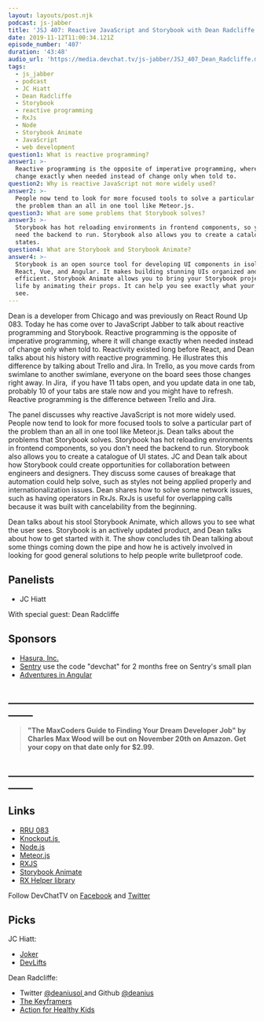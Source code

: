 ```yaml
---
layout: layouts/post.njk
podcast: js-jabber
title: 'JSJ 407: Reactive JavaScript and Storybook with Dean Radcliffe'
date: 2019-11-12T11:00:34.121Z
episode_number: '407'
duration: '43:48'
audio_url: 'https://media.devchat.tv/js-jabber/JSJ_407_Dean_Radcliffe.mp3'
tags:
  - js_jabber
  - podcast
  - JC Hiatt
  - Dean Radcliffe
  - Storybook
  - reactive programming
  - RxJs
  - Node
  - Storybook Animate
  - JavaScript
  - web development
question1: What is reactive programming?
answer1: >-
  Reactive programming is the opposite of imperative programming, where it will
  change exactly when needed instead of change only when told to.
question2: Why is reactive JavaScript not more widely used?
answer2: >-
  People now tend to look for more focused tools to solve a particular part of
  the problem than an all in one tool like Meteor.js.
question3: What are some problems that Storybook solves?
answer3: >-
  Storybook has hot reloading environments in frontend components, so you don’t
  need the backend to run. Storybook also allows you to create a catalogue of UI
  states.
question4: What are Storybook and Storybook Animate?
answer4: >-
  Storybook is an open source tool for developing UI components in isolation for
  React, Vue, and Angular. It makes building stunning UIs organized and
  efficient. Storybook Animate allows you to bring your Storybook projects to
  life by animating their props. It can help you see exactly what your users
  see.
---
```

Dean is a developer from Chicago and was previously on React Round Up 083. Today he has come over to JavaScript Jabber to talk about reactive programming and Storybook. Reactive programming is the opposite of imperative programming, where it will change exactly when needed instead of change only when told to. Reactivity existed long before React, and Dean talks about his history with reactive programming. He illustrates this difference by talking about Trello and Jira. In Trello, as you move cards from swimlane to another swimlane, everyone on the board sees those changes right away. In Jira,  if you have 11 tabs open, and you update data in one tab, probably 10 of your tabs are stale now and you might have to refresh. Reactive programming is the difference between Trello and Jira.

The panel discusses why reactive JavaScript is not more widely used. People now tend to look for more focused tools to solve a particular part of the problem than an all in one tool like Meteor.js. Dean talks about the problems that Storybook solves. Storybook has hot reloading environments in frontend components, so you don't need the backend to run. Storybook also allows you to create a catalogue of UI states. JC and Dean talk about how Storybook could create opportunities for collaboration between engineers and designers. They discuss some causes of breakage that automation could help solve, such as styles not being applied properly and internationalization issues. Dean shares how to solve some network issues, such as having operators in RxJs. RxJs is useful for overlapping calls because it was built with cancelability from the beginning. 

Dean talks about his stool Storybook Animate, which allows you to see what the user sees. Storybook is an actively updated product, and Dean talks about how to get started with it. The show concludes tih Dean talking about some things coming down the pipe and how he is actively involved in looking for good general solutions to help people write bulletproof code. 

## Panelists

* JC Hiatt

With special guest: Dean Radcliffe

## Sponsors

* [Hasura, Inc.](https://hasura.io)
* [Sentry](http://sentry.io/) use the code "devchat" for 2 months free on Sentry's small plan
* [Adventures in Angular](https://devchat.tv/adv-in-angular/)

## **\_\_\_\_\_\_\_\_\_\_\_\_\_\_\_\_\_\_\_\_\_\_\_\_\_\_\_\_\_\_\_\_\_\_\_\_\_\_\_\_\_\_\_\_\_\_\_\_\_\_\_\_\_\__**

> **"The MaxCoders Guide to Finding Your Dream Developer Job" by Charles Max Wood will be out on November 20th on Amazon.  Get your copy on that date only for $2.99.**

## **\_\_\_\_\_\_\_\_\_\_\_\_\_\_\_\_\_\_\_\_\_\_\_\_\_\_\_\_\_\_\_\_\_\_\_\_\_\_\_\_\_\_\_\_\_\_\_\_\_\_\_\_\_\__**

## Links

* [RRU 083](https://dev.to/reactroundup/rru-083-reactive-programming-with-storybook-with-dean-radcliffe)
* [Knockout.js ](https://knockoutjs.com/)
* [Node.js](https://nodejs.org/)
* [Meteor.js](https://www.meteor.com/)
* [RXJS](https://rxjs-dev.firebaseapp.com/)
* [Storybook Animate](https://github.com/deanius/storybook-animate)
* [RX Helper library](https://github.com/deanius/rx-helper)

Follow DevChatTV on [Facebook](https://www.facebook.com/DevChattv/?__tn__=%2Cd%2CP-R&eid=ARDBDrBnK71PDmx_8gE_IeIEo5SnM7cyzylVBjAwfaOo1ck_6q3GXuRBfaUQZaWVvFGyEVjrhDwnS_tV) and [Twitter](https://twitter.com/devchattv?lang=en)

## Picks

JC Hiatt:

* [Joker](https://www.imdb.com/title/tt7286456/)
* [DevLifts](https://devlifts.io/)

Dean Radcliffe: 

* Twitter [@deaniusol ](https://twitter.com/deaniusol)and Github [@deanius](https://github.com/deanius)
* [The Keyframers](https://www.youtube.com/channel/UCtmYk7H-NNYLEe_LgBRYomA)
* [Action for Healthy Kids](https://www.actionforhealthykids.org/)
